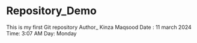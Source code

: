 # Repository_Demo
This is my first Git repository
Author_ Kinza Maqsood
Date : 11 march 2024
Time: 3:07 AM 
Day: Monday
